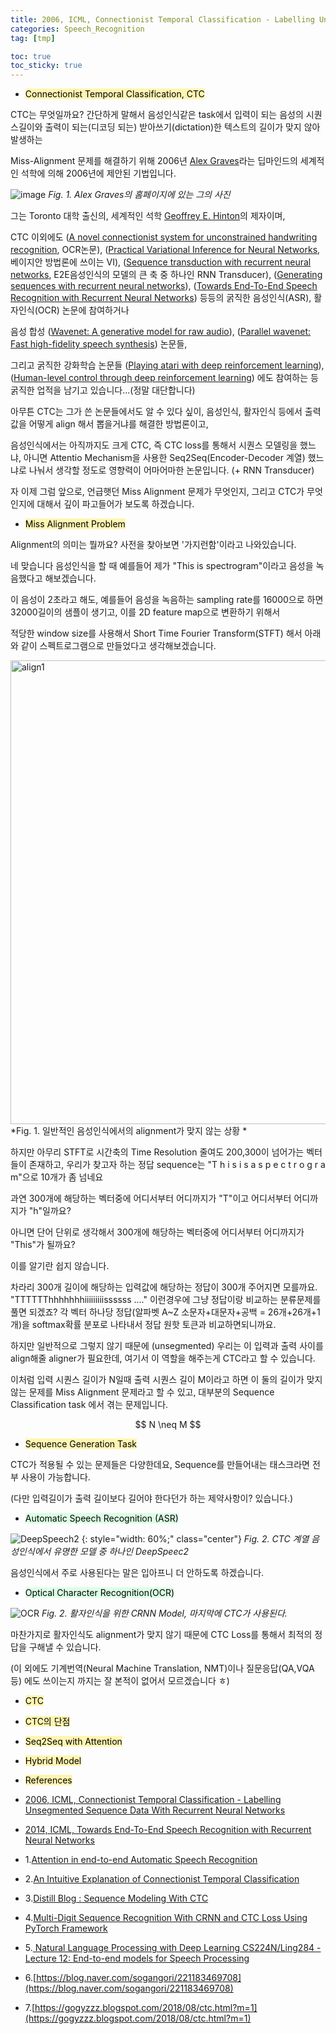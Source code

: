 ```yaml
---
title: 2006, ICML, Connectionist Temporal Classification - Labelling Unsegmented Sequence Data With Recurrent Neural Networks
categories: Speech_Recognition
tag: [tmp]

toc: true
toc_sticky: true
---
```


- <mark style='background-color: #fff5b1'> Connectionist Temporal Classification, CTC </mark>

CTC는 무엇일까요? 간단하게 말해서 음성인식같은 task에서 입력이 되는 음성의 시퀀스길이와 출력이 되는(디코딩 되는) 받아쓰기(dictation)한 텍스트의 길이가 맞지 않아 발생하는 

Miss-Alignment 문제를 해결하기 위해 2006년 [Alex Graves](https://www.cs.toronto.edu/~graves/)라는 딥마인드의 세계적인 석학에 의해 2006년에 제안된 기법입니다.

![image](https://user-images.githubusercontent.com/48202736/106895390-7fcbfc80-6733-11eb-803c-da984525e0b2.png)
*Fig. 1. Alex Graves의 홈페이지에 있는 그의 사진*

그는 Toronto 대학 출신의, 세계적인 석학 [Geoffrey E. Hinton](http://www.cs.toronto.edu/~hinton/)의 제자이며, 


CTC 이외에도 ([A novel connectionist system for unconstrained handwriting recognition](PDF), OCR논문), ([Practical Variational Inference for Neural Networks](https://www.cs.toronto.edu/~graves/nips_2011.pdf), 베이지안 방법론에 쓰이는 VI), ([Sequence transduction with recurrent neural networks](https://arxiv.org/pdf/1211.3711), E2E음성인식의 모델의 큰 축 중 하나인 RNN Transducer), ([Generating sequences with recurrent neural networks](https://arxiv.org/pdf/1308.0850)), ([Towards End-To-End Speech Recognition with Recurrent Neural Networks](http://proceedings.mlr.press/v32/graves14.pdf)) 등등의 굵직한 음성인식(ASR), 활자인식(OCR) 논문에 참여하거나 


음성 합성 ([Wavenet: A generative model for raw audio](https://arxiv.org/pdf/1609.03499)), ([Parallel wavenet: Fast high-fidelity speech synthesis](https://arxiv.org/pdf/1711.10433)) 논문들, 


그리고 굵직한 강화학습 논문들 ([Playing atari with deep reinforcement learning](https://arxiv.org/pdf/1312.5602)), ([Human-level control through deep reinforcement learning](https://www.nature.com/articles/nature14236)) 에도 참여하는 등 굵직한 업적을 남기고 있습니다...(정말 대단합니다)


아무튼 CTC는 그가 쓴 논문들에서도 알 수 있다 싶이, 음성인식, 활자인식 등에서 출력값을 어떻게 align 해서 뽑을거냐를 해결한 방법론이고, 

음성인식에서는 아직까지도 크게 CTC, 즉 CTC loss를 통해서 시퀀스 모델링을 했느냐, 아니면 Attentio Mechanism을 사용한 Seq2Seq(Encoder-Decoder 계열) 했느냐로 
나눠서 생각할 정도로 영향력이 어마어마한 논문입니다. (+ RNN Transducer) 


자 이제 그럼 앞으로, 언급햇던 Miss Alignment 문제가 무엇인지, 그리고 CTC가 무엇인지에 대해서 깊이 파고들어가 보도록 하겠습니다.

- <mark style='background-color: #fff5b1'> Miss Alignment Problem </mark>

Alignment의 의미는 뭘까요? 사전을 찾아보면 '가지런함'이라고 나와있습니다.

네 맞습니다 음성인식을 할 때 예를들어 제가 "This is spectrogram"이라고 음성을 녹음했다고 해보겠습니다.

이 음성이 2초라고 해도, 예를들어 음성을 녹음하는 sampling rate를 16000으로 하면 32000길이의 샘플이 생기고, 이를 2D feature map으로 변환하기 위해서

적당한 window size를 사용해서 Short Time Fourier Transform(STFT) 해서 아래와 같이 스펙트로그램으로 만들었다고 생각해보겠습니다. 

<img width="742" alt="align1" src="https://user-images.githubusercontent.com/48202736/106981507-75e2e180-67a5-11eb-9a2b-e7cf47e94019.png">
*Fig. 1. 일반적인 음성인식에서의 alignment가 맞지 않는 상황 *

하지만 아무리 STFT로 시간축의 Time Resolution 줄여도 200,300이 넘어가는 벡터들이 존재하고, 
우리가 찾고자 하는 정답 sequence는 "T h i s   i s   a   s p e c t r o g r a m"으로 10개가 좀 넘네요

과연 300개에 해당하는 벡터중에 어디서부터 어디까지가 "T"이고 어디서부터 어디까지가 "h"일까요?

아니면 단어 단위로 생각해서 300개에 해당하는 벡터중에 어디서부터 어디까지가 "This"가 될까요?

이를 알기란 쉽지 않습니다.


차라리 300개 길이에 해당하는 입력값에 해당하는 정답이 300개 주어지면 모를까요. "TTTTTThhhhhhhiiiiiiiiissssss ...." 
이런경우에 그냥 정답이랑 비교하는 분류문제를 풀면 되겠죠? 각 벡터 하나당 정답(알파벳 A~Z 소문자+대문자+공백 = 26개+26개+1개)을 softmax확률 분포로 나타내서 정답 원핫 토큰과 비교하면되니까요.

하지만 일반적으로 그렇지 않기 때문에 (unsegmented) 우리는 이 입력과 출력 사이를 align해줄 aligner가 필요한데, 여기서 이 역할을 해주는게 CTC라고 할 수 있습니다.


이처럼 입력 시퀀스 길이가 N일때 출력 시퀀스 길이 M이라고 하면 이 둘의 길이가 맞지 않는 문제를 Miss Alignment 문제라고 할 수 있고, 대부분의 Sequence Classification task 에서 겪는 문제입니다.

<center>$$ N \neq M $$</center>


- <mark style='background-color: #fff5b1'> Sequence Generation Task </mark>

CTC가 적용될 수 있는 문제들은 다양한데요, Sequence를 만들어내는 태스크라면 전부 사용이 가능합니다.

(다만 입력길이가 출력 길이보다 길어야 한다던가 하는 제약사항이? 있습니다.)

- <mark style='background-color: #dcffe4'> Automatic Speech Recognition (ASR) </mark> 

![DeepSpeech2](https://user-images.githubusercontent.com/48202736/106983159-c740a000-67a8-11eb-9221-70fddc14c0c1.png)
 {: style="width: 60%;" class="center"}
*Fig. 2. CTC 계열 음성인식에서 유명한 모델 중 하나인 DeepSpeec2*

음성인식에서 주로 사용된다는 말은 입아프니 더 안하도록 하겠습니다.

- <mark style='background-color: #dcffe4'> Optical Character Recognition(OCR) </mark>

![OCR](https://user-images.githubusercontent.com/48202736/106983312-04a52d80-67a9-11eb-994e-e3a102d86697.png)
*Fig. 2. 활자인식을 위한 CRNN Model, 마지막에 CTC가 사용된다.*

마찬가지로 활자인식도 alignment가 맞지 않기 때문에 CTC Loss를 통해서 최적의 정답을 구해낼 수 있습니다.

(이 외에도 기계번역(Neural Machine Translation, NMT)이나 질문응답(QA,VQA 등) 에도 쓰이는지 까지는 잘 본적이 없어서 모르겠습니다 ㅎ)

- <mark style='background-color: #fff5b1'> CTC </mark>

- <mark style='background-color: #fff5b1'> CTC의 단점 </mark>

- <mark style='background-color: #fff5b1'> Seq2Seq with Attention </mark>

- <mark style='background-color: #fff5b1'> Hybrid Model </mark>

- <mark style='background-color: #fff5b1'> References </mark>

- [2006, ICML, Connectionist Temporal Classification - Labelling Unsegmented Sequence Data With Recurrent Neural Networks](https://dl.acm.org/doi/10.1145/1143844.1143891)

- [2014, ICML, Towards End-To-End Speech Recognition with Recurrent Neural Networks](http://proceedings.mlr.press/v32/graves14.pdf)

- 1.[Attention in end-to-end Automatic Speech Recognition](https://medium.com/intel-student-ambassadors/attention-in-end-to-end-automatic-speech-recognition-9f9e42718d21)

- 2.[An Intuitive Explanation of Connectionist Temporal Classification](https://towardsdatascience.com/intuitively-understanding-connectionist-temporal-classification-3797e43a86c)

- 3.[Distill Blog : Sequence Modeling With CTC](https://distill.pub/2017/ctc/)

- 4.[Multi-Digit Sequence Recognition With CRNN and CTC Loss Using PyTorch Framework](https://medium.com/swlh/multi-digit-sequence-recognition-with-crnn-and-ctc-loss-using-pytorch-framework-269a7aca2a6)

- 5.[ Natural Language Processing with Deep Learning CS224N/Ling284 - Lecture 12: End-to-end models for Speech Processing](https://web.stanford.edu/class/archive/cs/cs224n/cs224n.1174/lectures/cs224n-2017-lecture12.pdf)

- 6.[https://blog.naver.com/sogangori/221183469708](https://blog.naver.com/sogangori/221183469708)

- 7.[https://gogyzzz.blogspot.com/2018/08/ctc.html?m=1](https://gogyzzz.blogspot.com/2018/08/ctc.html?m=1)
